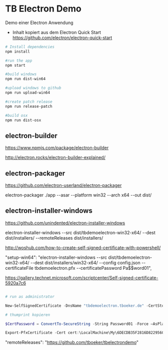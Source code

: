 # TB Electron Demo 

Demo einer Electron Anwendung

* Inhalt kopiert aus dem Electron Quick Start <https://github.com/electron/electron-quick-start>

```bash
# Install dependencies
npm install 

#run the app
npm start

#build windows
npm run dist-win64

#upload windows to github
npm run upload-win64

#create patch release
npm run release-patch

#build osx
npm run dist-osx
```



## electron-builder

https://www.npmjs.com/package/electron-builder

http://electron.rocks/electron-builder-explained/


## electron-packager

https://github.com/electron-userland/electron-packager

electron-packager ./app --asar --platform win32 --arch x64 --out dist/

## electron-installer-windows

https://github.com/unindented/electron-installer-windows

electron-installer-windows --src dist/tbdemoelectron-win32-x64/ --dest dist/installers/ --remoteReleases dist/installers/ 

http://woshub.com/how-to-create-self-signed-certificate-with-powershell/

"setup-win64": "electron-installer-windows --src dist/tbdemoelectron-win32-x64/ --dest dist/installers/win32-x64/  --config config.json --certificateFile tbdemoelectron.pfx --certificatePassword Pa$$word01",
    

https://gallery.technet.microsoft.com/scriptcenter/Self-signed-certificate-5920a7c6
    
```powershell

# run as administrator

New-SelfSignedCertificate -DnsName "tbdemoelectron.tboeker.de" -CertStoreLocation "cert:\LocalMachine\My"

# thumprint kopieren

$CertPassword = ConvertTo-SecureString -String Password01 -Force –AsPlainText

Export-PfxCertificate -Cert cert:\LocalMachine\My\6DECDB35F2816D8229560C8AF51DEED8191A432D  -FilePath tbdemoelectron.pfx -Password $CertPassword


```


"remoteReleases": "https://github.com/tboeker/tbelectrondemo"